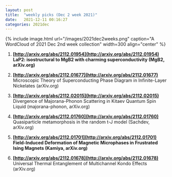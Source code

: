 ```yaml
---
layout: post
title:  "weekly picks (Dec 2 week 2021)"
date:   2021-12-11 00:16:27
categories: 2021dec
---
```


{% include image.html url="/images/2021dec2weeks.png" caption="A WordCloud of 2021 Dec 2nd week collection" width=300 align="center" %}

1. **[http://arxiv.org/abs/2112.01954](http://arxiv.org/abs/2112.01954)** **LaP2: isostructural to MgB2 with charming superconductivity (MgB2, arXiv.org)**

1. **[http://arxiv.org/abs/2112.01677](http://arxiv.org/abs/2112.01677)** Microscopic Theory of Superconducting Phase Diagram in Infinite-Layer Nickelates (arXiv.org)

1. **[http://arxiv.org/abs/2112.02015](http://arxiv.org/abs/2112.02015)** Divergence of Majorana-Phonon Scattering in Kitaev Quantum Spin Liquid (majorana-phonon, arXiv.org)

1. **[http://arxiv.org/abs/2112.01760](http://arxiv.org/abs/2112.01760)** Quasiparticle metamorphosis in the random t-J model (Sachdev, arXiv.org)

1. **[http://arxiv.org/abs/2112.01701](http://arxiv.org/abs/2112.01701)** **Field-Induced Deformation of Magnetic Microphases in Frustrated Ising Magnets (Kamiya, arXiv.org)**

1. **[http://arxiv.org/abs/2112.01678](http://arxiv.org/abs/2112.01678)** Universal Thermal Entanglement of Multichannel Kondo Effects (arXiv.org)

